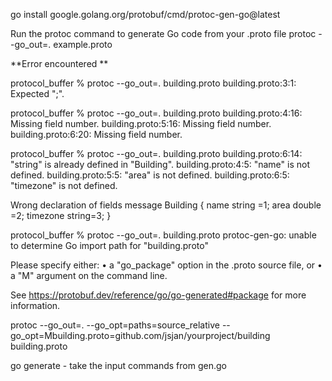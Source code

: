 
go install google.golang.org/protobuf/cmd/protoc-gen-go@latest

Run the protoc command to generate Go code from your .proto file
protoc --go_out=. example.proto


**Error encountered **

protocol_buffer % protoc --go_out=. building.proto
building.proto:3:1: Expected ";".

protocol_buffer % protoc --go_out=. building.proto
building.proto:4:16: Missing field number.
building.proto:5:16: Missing field number.
building.proto:6:20: Missing field number.

protocol_buffer % protoc --go_out=. building.proto
building.proto:6:14: "string" is already defined in "Building".
building.proto:4:5: "name" is not defined.
building.proto:5:5: "area" is not defined.
building.proto:6:5: "timezone" is not defined.

Wrong declaration of fields
message Building {
    name string =1;
    area double =2;
    timezone string=3;
}

protocol_buffer % protoc --go_out=. building.proto
protoc-gen-go: unable to determine Go import path for "building.proto"

Please specify either:
        • a "go_package" option in the .proto source file, or
        • a "M" argument on the command line.

See https://protobuf.dev/reference/go/go-generated#package for more information.


protoc --go_out=. --go_opt=paths=source_relative --go_opt=Mbuilding.proto=github.com/jsjan/yourproject/building building.proto

go generate - take the input commands from gen.go